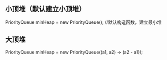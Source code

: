## 小顶堆（默认建立小顶堆）
PriorityQueue<Integer> minHeap = new PriorityQueue<Integer>();   //默认构造函数，建立最小堆
  
## 大顶堆
PriorityQueue<Integer> minHeap = new PriorityQueue<Integer>((a1, a2) -> (a2 - a1));
